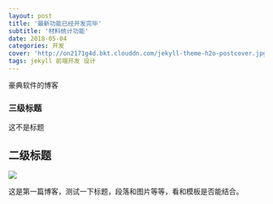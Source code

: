 ```yaml
---
layout: post
title: '最新功能已经开发完毕'
subtitle: '材料统计功能'
date: 2018-05-04
categories: 开发
cover: 'http://on2171g4d.bkt.clouddn.com/jekyll-theme-h2o-postcover.jpg'
tags: jekyll 前端开发 设计
---
```


豪典软件的博客



### 三级标题

这不是标题



## 二级标题

![](C:\Users\GanQuan\Pictures\raven.png)



这是第一篇博客，测试一下标题，段落和图片等等，看和模板是否能结合。